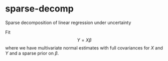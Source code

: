 # sparse-decomp
Sparse decomposition of linear regression under uncertainty

Fit $$Y = X \beta$$ where we have multivariate normal estimates with full
covariances for $X$ and $Y$ and a sparse prior on $\beta$.
